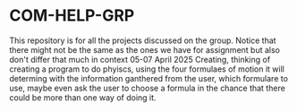 # COM-HELP-GRP
This repository is for all the projects discussed on the group. Notice that there might not be the same as the ones we have for assignment but also don't differ that much in context
05-07 April 2025
Creating, thinking of creating a program to do phyiscs, using the four formulaes of motion it will determing with the information ganthered from the user, which formulare to use, maybe even ask the user to choose a formula in the chance that there could be more than one way of doing it.
